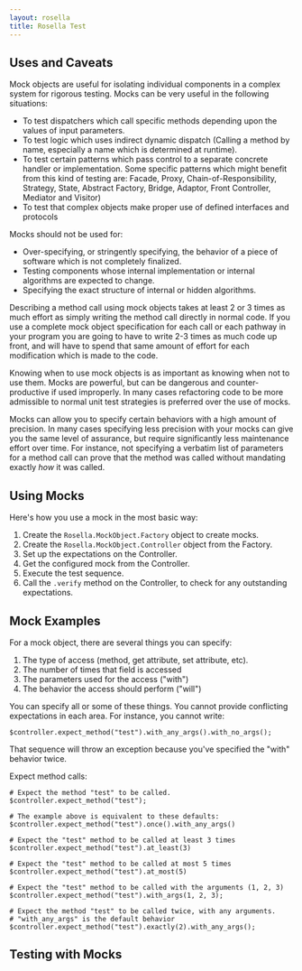 ```yaml
---
layout: rosella
title: Rosella Test
---
```


## Uses and Caveats

Mock objects are useful for isolating individual components in a complex
system for rigorous testing. Mocks can be very useful in the following
situations:

* To test dispatchers which call specific methods depending upon the values
  of input parameters.
* To test logic which uses indirect dynamic dispatch (Calling a method by
  name, especially a name which is determined at runtime).
* To test certain patterns which pass control to a separate concrete handler
  or implementation. Some specific patterns which might benefit from this kind
  of testing are: Facade, Proxy, Chain-of-Responsibility, Strategy, State,
  Abstract Factory, Bridge, Adaptor, Front Controller, Mediator and Visitor)
* To test that complex objects make proper use of defined interfaces and
  protocols

Mocks should not be used for:

* Over-specifying, or stringently specifying, the behavior of a piece of
  software which is not completely finalized.
* Testing components whose internal implementation or internal algorithms are
  expected to change.
* Specifying the exact structure of internal or hidden algorithms.

Describing a method call using mock objects takes at least 2 or 3 times as
much effort as simply writing the method call directly in normal code. If you
use a complete mock object specification for each call or each pathway in your
program you are going to have to write 2-3 times as much code up front, and
will have to spend that same amount of effort for each modification which is
made to the code.

Knowing when to use mock objects is as important as knowing when not to use
them. Mocks are powerful, but can be dangerous and counter-productive if used
improperly. In many cases refactoring code to be more admissible to normal
unit test strategies is preferred over the use of mocks.

Mocks can allow you to specify certain behaviors with a high amount of
precision. In many cases specifying less precision with your mocks can give
you the same level of assurance, but require significantly less maintenance
effort over time. For instance, not specifying a verbatim list of parameters
for a method call can prove that the method was called without mandating
exactly *how* it was called.

## Using Mocks

Here's how you use a mock in the most basic way:

1. Create the `Rosella.MockObject.Factory` object to create mocks.
2. Create the `Rosella.MockObject.Controller` object from the Factory.
3. Set up the expectations on the Controller.
4. Get the configured mock from the Controller.
5. Execute the test sequence.
6. Call the `.verify` method on the Controller, to check for any outstanding
   expectations.

## Mock Examples

For a mock object, there are several things you can specify:

1. The type of access (method, get attribute, set attribute, etc).
2. The number of times that field is accessed
3. The parameters used for the access ("with")
4. The behavior the access should perform ("will")

You can specify all or some of these things. You cannot provide conflicting
expectations in each area. For instance, you cannot write:

    $controller.expect_method("test").with_any_args().with_no_args();

That sequence will throw an exception because you've specified the "with"
behavior twice.

Expect method calls:

    # Expect the method "test" to be called.
    $controller.expect_method("test");

    # The example above is equivalent to these defaults:
    $controller.expect_method("test").once().with_any_args()

    # Expect the "test" method to be called at least 3 times
    $controller.expect_method("test").at_least(3)

    # Expect the "test" method to be called at most 5 times
    $controller.expect_method("test").at_most(5)

    # Expect the "test" method to be called with the arguments (1, 2, 3)
    $controller.expect_method("test").with_args(1, 2, 3);

    # Expect the method "test" to be called twice, with any arguments.
    # "with_any_args" is the default behavior
    $controller.expect_method("test").exactly(2).with_any_args();

## Testing with Mocks



